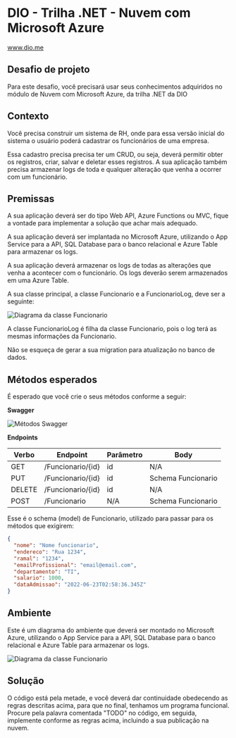 # DIO - Trilha .NET - Nuvem com Microsoft Azure
www.dio.me

## Desafio de projeto
Para este desafio, você precisará usar seus conhecimentos adquiridos no módulo de Nuvem com Microsoft Azure, da trilha .NET da DIO

## Contexto
Você precisa construir um sistema de RH, onde para essa versão inicial do sistema o usuário poderá cadastrar os funcionários de uma empresa. 

Essa cadastro precisa precisa ter um CRUD, ou seja, deverá permitir obter os registros, criar, salvar e deletar esses registros. A sua aplicação também precisa armazenar logs de toda e qualquer alteração que venha a ocorrer com um funcionário.

## Premissas
A sua aplicação deverá ser do tipo Web API, Azure Functions ou MVC, fique a vontade para implementar a solução que achar mais adequado.

A sua aplicação deverá ser implantada no Microsoft Azure, utilizando o App Service para a API, SQL Database para o banco relacional e Azure Table para armazenar os logs.

A sua aplicação deverá armazenar os logs de todas as alterações que venha a acontecer com o funcionário. Os logs deverão serem armazenados em uma Azure Table.

A sua classe principal, a classe Funcionario e a FuncionarioLog, deve ser a seguinte:

![Diagrama da classe Funcionario](Imagens/diagrama_classe.png)

A classe FuncionarioLog é filha da classe Funcionario, pois o log terá as mesmas informações da Funcionario.

Não se esqueça de gerar a sua migration para atualização no banco de dados.

## Métodos esperados
É esperado que você crie o seus métodos conforme a seguir:


**Swagger**


![Métodos Swagger](Imagens/swagger.png)


**Endpoints**


| Verbo  | Endpoint                | Parâmetro | Body               |
|--------|-------------------------|-----------|--------------------|
| GET    | /Funcionario/{id}       | id        | N/A                |
| PUT    | /Funcionario/{id}       | id        | Schema Funcionario |
| DELETE | /Funcionario/{id}       | id        | N/A                |
| POST   | /Funcionario            | N/A       | Schema Funcionario |

Esse é o schema (model) de Funcionario, utilizado para passar para os métodos que exigirem:

```json
{
  "nome": "Nome funcionario",
  "endereco": "Rua 1234",
  "ramal": "1234",
  "emailProfissional": "email@email.com",
  "departamento": "TI",
  "salario": 1000,
  "dataAdmissao": "2022-06-23T02:58:36.345Z"
}
```

## Ambiente
Este é um diagrama do ambiente que deverá ser montado no Microsoft Azure, utilizando o App Service para a API, SQL Database para o banco relacional e Azure Table para armazenar os logs.

![Diagrama da classe Funcionario](Imagens/diagrama_api.png)


## Solução
O código está pela metade, e você deverá dar continuidade obedecendo as regras descritas acima, para que no final, tenhamos um programa funcional. Procure pela palavra comentada "TODO" no código, em seguida, implemente conforme as regras acima, incluindo a sua publicação na nuvem.
